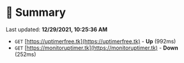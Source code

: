 # 📖 Summary
Last updated: **12/29/2021, 10:25:36 AM**

- `GET` [https://uptimerfree.tk](https://uptimerfree.tk) - **Up** (992ms)
- `GET` [https://monitoruptimer.tk](https://monitoruptimer.tk) - **Down** (252ms)
